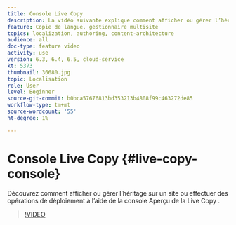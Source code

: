```yaml
---
title: Console Live Copy
description: La vidéo suivante explique comment afficher ou gérer l’héritage sur un site ou effectuer des opérations de déploiement à l’aide de la console Aperçu de la Live Copy .
feature: Copie de langue, gestionnaire multisite
topics: localization, authoring, content-architecture
audience: all
doc-type: feature video
activity: use
version: 6.3, 6.4, 6.5, cloud-service
kt: 5373
thumbnail: 36680.jpg
topic: Localisation
role: User
level: Beginner
source-git-commit: b0bca57676813bd353213b4808f99c463272de85
workflow-type: tm+mt
source-wordcount: '55'
ht-degree: 1%

---
```



# Console Live Copy {#live-copy-console}

Découvrez comment afficher ou gérer l’héritage sur un site ou effectuer des opérations de déploiement à l’aide de la console Aperçu de la Live Copy .

>[!VIDEO](https://video.tv.adobe.com/v/36680?quality=12&learn=on)
